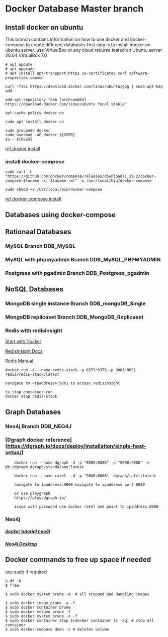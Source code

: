 # Docker Database Master branch

## Install docker on ubuntu

This branch contains information on how to use docker and docker-compose to create different databases
first step is to install docker on ubuntu server. use VirtualBox or any cloud rsourse tested on Ubuntu server 20.04 VirtualBox 7.0 
```
# apt update
# apt upgrade
# apt install apt-transport-https ca-certificates curl software-properties-common

curl -fsSL https://download.docker.com/linux/ubuntu/gpg | sudo apt-key add -

add-apt-repository "deb [arch=amd64] https://download.docker.com/linux/ubuntu focal stable"

apt-cache policy docker-ce

sudo apt install docker-ce

sudo groupadd docker
sudo usermod -aG docker ${USER}
su - ${USER}

```
[ref docker install](https://www.digitalocean.com/community/tutorials/how-to-install-and-use-docker-on-ubuntu-20-04)

### install docker-compose

```
sudo curl -L "https://github.com/docker/compose/releases/download/1.29.2/docker-compose-$(uname -s)-$(uname -m)" -o /usr/local/bin/docker-compose

sudo chmod +x /usr/local/bin/docker-compose

```
[ref docker-compose install]( https://www.digitalocean.com/community/tutorials/how-to-install-and-use-docker-compose-on-ubuntu-20-04)

## Databases using docker-compose

## Rationaal Databases
### MySQL Branch DDB_MySQL
### MySQL with phpmyadmin Branch DDB_MySQL_PHPMYADMIN
### Postgress with pgadmin Branch DDB_Postgress_pgadmin

## NoSQL Databases

### MongoDB single instance Branch DDB_mongoDB_Single
### MongoDB replicaset Branch DDB_MongoDB_Replicaset

### Redis with redisinsight

[Start with Docker](https://redis.io/docs/stack/get-started/install/docker/)


[RedisInsight Docs](https://redis.io/docs/ui/insight/)


[Redis Manual](https://redis.io/docs/manual/)


```
docker run -d --name redis-stack -p 6379:6379 -p 9001:8001 redis/redis-stack:latest

navigate to <ipaddress>:9001 to access redisinsight 

to stop container run
docker stop redis-stack

```
## Graph Databases

### Neo4j Branch DDB_NEO4J

### [Dgraph docker reference] (https://dgraph.io/docs/deploy/installation/single-host-setup/)

```
    docker run --name dgraph -d -p "8080:8080" -p "9080:9080" -v db:/dgraph dgraph/standalone:latest

    docker run --name ratel  -d -p "9000:8000"  dgraph/ratel:latest

    navigate to ipaddress:9000 navigate to ipaddress port 8080

    or use playgraph
    https://play.dgraph.io/
 
    issue with password use docker ratel and point to ipaddress:8080

```

### Neo4j

##### [docker tutorial neo4j](https://neo4j.com/developer/docker-run-neo4j/)

##### [Neo4j Desktop](https://neo4j.com/download/)

## Docker commands to free up space if needed
use sudo if required
```
$ df -h
$ free

$ sudo docker system prune -a  # all stopped and dangling images

$ sudo docker image prune -a -f
$ sudo docker container prune
$ sudo docker volume prune -f
$ sudo docker system prune -a -f
$ sudo docker container stop $(docker container ls -aq) # stop all container
$ sudo docker-compose down -v # deletes volume


```

